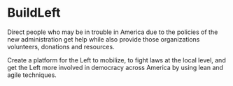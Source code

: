 # BuildLeft

Direct people who may be in trouble in America due to the policies of the new administration get help while also provide those organizations volunteers, donations and resources.

Create a platform for the Left to mobilize, to fight laws at the local level, and get the Left more involved in democracy across America by using lean and agile techniques.
